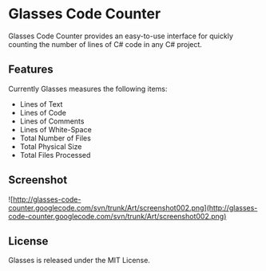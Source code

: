 # Glasses Code Counter #

Glasses Code Counter provides an easy-to-use interface for quickly counting the number of lines of C# code in any C# project.

## Features ##

Currently Glasses measures the following items:

  * Lines of Text
  * Lines of Code
  * Lines of Comments
  * Lines of White-Space
  * Total Number of Files
  * Total Physical Size
  * Total Files Processed

## Screenshot ##

![http://glasses-code-counter.googlecode.com/svn/trunk/Art/screenshot002.png](http://glasses-code-counter.googlecode.com/svn/trunk/Art/screenshot002.png)

## License ##

Glasses is released under the MIT License.